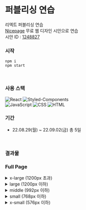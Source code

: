 # 퍼블리싱 연습
리엑트 퍼블리싱 연습 <br/>
[Nicepage](https://nicepage.com/) 무료 웹 디자인 시안으로 연습 <br/>
시안 ID : [1248827](https://nicepage.com/html-templates?term=1248827)
<br/>

### 시작
```
npm i
npm start
```
<br/>

### 사용 스택

![React](https://img.shields.io/badge/React-0088CC?style=for-the-badge&logo=React&logoColor=white)
![Styled-Components](https://img.shields.io/badge/Styled--Components-DB7093?style=for-the-badge&logo=styled-components&logoColor=white)
<br/>
![JavaScript](https://img.shields.io/badge/JavaScript-d99a26?style=for-the-badge&logo=JavaScript&logoColor=white)
![CSS](https://img.shields.io/badge/CSS-1572B6?style=for-the-badge&logo=CSS3&logoColor=white)
![HTML](https://img.shields.io/badge/HTML-E34F26?style=for-the-badge&logo=HTML5&logoColor=white)
<br/>

### 기간
* 22.08.29(월) ~ 22.09.02(금) 총 5일
<br/>

### 결과물
### Full Page

<details>
  <summary>x-large (1200px 초과)</summary>
  <div markdown="1">
    <img alt='full-page-x-large' src='https://user-images.githubusercontent.com/78804014/193193866-e2e718ce-23fd-498e-bf27-108abfd6b35b.png'/>
  </div>
</details>

<details>
  <summary>large (1200px 이하)</summary>
  <div markdown="1">
    <img alt='full-page-large' src='https://user-images.githubusercontent.com/78804014/193193878-2b053fd7-a996-406a-b6cd-778524f057b9.png'/>
  </div>
</details>

<details>
  <summary>middle (992px 이하)</summary>
  <div markdown="1">
    <img alt='full-page-middle' src='https://user-images.githubusercontent.com/78804014/193193886-e797d87d-49ea-4cbf-8e15-d69db3dfd729.png'/>
  </div>
</details>

<details>
  <summary>small (768px 이하)</summary>
  <div markdown="1">
    <img alt='full-page-small' src='https://user-images.githubusercontent.com/78804014/193193890-3159276a-f0af-49ff-95ea-89f0dcfc3ce6.png'/>
  </div>
</details>

<details>
  <summary>x-small (576px 이하)</summary>
  <div markdown="1">
    <img alt='full-page-x-small' src='https://user-images.githubusercontent.com/78804014/193193893-4bcc480b-1d12-425f-a3d4-7468de41de95.png'/>
  </div>
</details>
